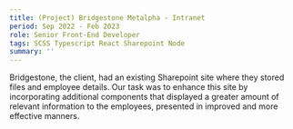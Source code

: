 ```yaml
---
title: (Project) Bridgestone Metalpha - Intranet
period: Sep 2022 - Feb 2023
role: Senior Front-End Developer
tags: SCSS Typescript React Sharepoint Node
summary: ''
---
```

Bridgestone, the client, had an existing Sharepoint site where they stored files and employee details. Our task was to enhance this site by incorporating additional components that displayed a greater amount of relevant information to the employees, presented in improved and more effective manners.